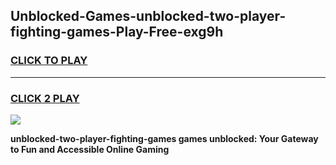 
## Unblocked-Games-unblocked-two-player-fighting-games-Play-Free-exg9h
<h3>
<a href="https://premium76.site?title=unblocked-two-player-fighting-games&ref=22A">CLICK TO PLAY</a></h3>
<hr>

<h3>
<a href="https://premium76.site?title=unblocked-two-player-fighting-games&ref=22A">CLICK 2 PLAY</a>
  
</h3>

<a href="https://premium76.site?title=unblocked-two-player-fighting-games&ref=22A"><img src="https://clearcache.store/games.png"></a>


**unblocked-two-player-fighting-games games unblocked: Your Gateway to Fun and Accessible Online Gaming**
